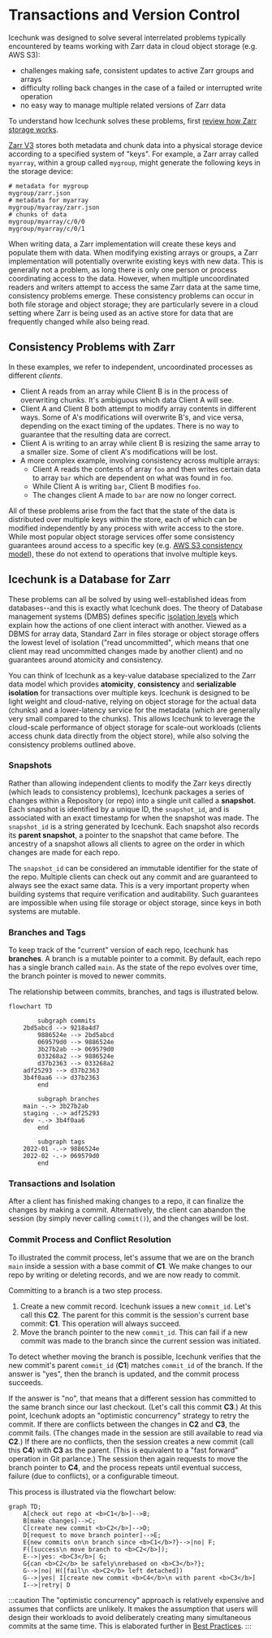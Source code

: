 # Transactions and Version Control

Icechunk was designed to solve several interrelated problems typically encountered
by teams working with Zarr data in cloud object storage (e.g. AWS S3):
- challenges making safe, consistent updates to active Zarr groups and arrays
- difficulty rolling back changes in the case of a failed or interrupted write operation
- no easy way to manage multiple related versions of Zarr data

To understand how Icechunk solves these problems, first [review how Zarr storage works](./data-model.md).

[Zarr V3](https://zarr-specs.readthedocs.io/en/latest/v3/core/v3.0.html) stores both metadata and chunk data into a physical storage device
according to a specified system of "keys".
For example, a Zarr array called `myarray`,  within a group called `mygroup`, might generate
the following keys in the storage device:

```
# metadata for mygroup
mygroup/zarr.json
# metadata for myarray
mygroup/myarray/zarr.json
# chunks of data
mygroup/myarray/c/0/0
mygroup/myarray/c/0/1
```

When writing data, a Zarr implementation will create these keys and populate them with data.
When modifying existing arrays or groups, a Zarr implementation will potentially overwrite existing keys with new data.
This is generally not a problem, as long there is only one person or process coordinating access to the data.
However, when multiple uncoordinated readers and writers attempt to access the same Zarr data at the same time,
consistency problems emerge.
These consistency problems can occur in both file storage and object storage; they are particularly severe in
a cloud setting where Zarr is being used as an active store for data that are frequently changed while also
being read.

## Consistency Problems with Zarr

In these examples, we refer to independent, uncoordinated processes as different _clients_.
- Client A reads from an array while Client B is in the process of overwriting chunks.
  It's ambiguous which data Client A will see.
- Client A and Client B both attempt to modify array contents in different ways.
  Some of A's modifications will overwrite B's, and vice versa, depending on the exact timing of the updates.
  There is no way to guarantee that the resulting data are correct.
- Client A is writing to an array while client B is resizing the same array to a smaller size.
  Some of client A's modifications will be lost.
- A more complex example, involving consistency across multiple arrays:
  - Client A reads the contents of array `foo` and then writes certain data to array `bar` which are dependent
    on what was found in `foo`.
  - While Client A is writing `bar`, Client B modifies `foo`.
  - The changes client A made to `bar` are now no longer correct.

All of these problems arise from the fact that the state of the data is distributed over multiple keys within
the store, each of which can be modified independently by any process with write access to the store.
While most popular object storage services offer some consistency guarantees around access to a specific key
(e.g. [AWS S3 consistency model](https://docs.aws.amazon.com/AmazonS3/latest/userguide/Welcome.html#ConsistencyModel)),
these do not extend to operations that involve multiple keys.

## Icechunk is a Database for Zarr

These problems can all be solved by using well-established ideas from databases--and this is exactly what Icechunk does.
The theory of Database management systems (DMBS) defines specific [isolation levels](https://www.geeksforgeeks.org/transaction-isolation-levels-dbms/)
which explain how the actions of one client interact with another.
Viewed as a DBMS for array data, Standard Zarr in files storage or object storage offers the lowest level of isolation ("read uncommitted", which means that one client may read uncommitted changes made by another client)
and no guarantees around atomicity and consistency.

You can think of Icechunk as a key-value database specialized to the Zarr data model which provides
**atomicity**, **consistency** and **serializable isolation** for transactions over multiple keys.
Icechunk is designed to be light weight and cloud-native, relying on object storage for the actual data (chunks)
and a lower-latency service for the metadata (which are generally very small compared to the chunks).
This allows Icechunk to leverage the cloud-scale performance of object storage for scale-out workloads
(clients access chunk data directly from the object store), while also solving the consistency problems
outlined above.

### Snapshots

Rather than allowing independent clients to modify the Zarr keys directly (which leads to consistency problems),
Icechunk packages a series of changes within a Repository (or repo) into a single unit called a **snapshot**.
Each snapshot is identified by a unique ID, the `snapshot_id`, and is associated with an exact timestamp
for when the snapshot was made. The `snapshot_id` is a string generated by Icechunk.
Each snapshot also records its **parent snapshot**, a pointer to the snapshot that came before.
The ancestry of a snapshot allows all clients to agree on the order in which changes are made for each repo.

The `snapshot_id` can be considered an immutable identifier for the state of the repo.
Multiple clients can check out any commit and are guaranteed to always see the exact same data.
This is a very important property when building systems that require verification and auditability.
Such guarantees are impossible when using file storage or object storage, since keys in both systems are mutable.

### Branches and Tags
To keep track of the "current" version of each repo, Icechunk has **branches**.
A branch is a mutable pointer to a commit.
By default, each repo has a single branch called `main`.
As the state of the repo evolves over time, the branch pointer is moved to newer commits.

The relationship between commits, branches, and tags is illustrated below.

```mermaid
flowchart TD

		subgraph commits
    2bd5abcd --> 9218a4d7
		9886524e --> 2bd5abcd
		069579d0 --> 9886524e
		3b27b2ab --> 069579d0
		033268a2 --> 9886524e
		d37b2363 --> 033268a2
    adf25293 --> d37b2363
    3b4f0aa6 --> d37b2363
		end

		subgraph branches
    main -.-> 3b27b2ab
    staging -.-> adf25293
    dev -.-> 3b4f0aa6
		end

		subgraph tags
    2022-01 -.-> 9886524e
    2022-02 -.-> 069579d0
		end

```

### Transactions and Isolation

<!-- A key concept required to solve the consistency and isolation problems is the idea of a **session**. -->
<!-- From a DBMS point of view, operations that occur within a session are part of a single transaction. -->

<!-- Whenever a client connects to an Icechunk repo, it initiates a session. This session records: -->
<!-- - The most recent latest `commit_id` for the active branch. This is called the **base commit**. -->
<!--   This will be used as a the parent commit for the next commit. -->
<!-- - A new, unique `session_id` for the session. -->
<!-- - An `expiration` timestamp, at which point the session will be automatically -->
<!--   closed for writing. Session expiration is configurable. If not explicitly -->
<!--   specified, a session will last 24 hours by default, but can be set to expire -->
<!--   after any duration up to seven (7) days. -->

<!-- When writing new keys or overwriting existing keys, Icechunk uses a _copy-on-write_ strategy. -->
<!-- New records are created in the metastore and associated with the `session_id`. -->

<!-- When reading data, both the `commit_id` and the `session_id` are used to resolve the correct record. -->
<!-- If a record exists for `session_id`, that always takes precedence. -->
<!-- Otherwise, Icechunk will fetch the most recent version of the document according to the commit history. -->

<!-- For this reason, all of the updates to the repo within a session must be cooperative and coordinated by the user. -->
<!-- They can still be concurrent, as long as the concurrent processes are cooperating not to clobber each other's data. -->
<!-- This allows distributed compute engines to do parallel I/O on the repo within the context of a session. -->

After a client has finished making changes to a repo, it can finalize the changes by making a commit.
Alternatively, the client can abandon the session (by simply never calling `commit()`), and the changes will be lost.

### Commit Process and Conflict Resolution

To illustrated the commit process, let's assume that we are on the branch `main` inside a session with a base commit of **C1**.
We make changes to our repo by writing or deleting records, and we are now ready to commit.

Committing to a branch is a two step process.

1. Create a new commit record. Icechunk issues a new `commit_id`. Let's call this **C2**.
   The parent for this commit is the session's current base commit: **C1**.
   This operation will always succeed.
2. Move the branch pointer to the new `commit_id`.
   This can fail if a new commit was made to the branch since the current session was initiated.


To detect whether moving the branch is possible, Icechunk verifies that the new commit's parent `commit_id` (**C1**)
matches `commit_id` of the branch. If the answer is "yes", then the branch is updated, and the commit process succeeds.

If the answer is "no", that means that a different session has committed to the same branch since our last checkout.
(Let's call this commit **C3**.)
At this point, Icechunk adopts an "optimistic concurrency" strategy to retry the commit.
If there are conflicts between the changes in **C2** and **C3**, the commit fails.
(The changes made in the session are still available to read via **C2**.)
If there are no conflicts, then the session creates a new commit (call this **C4**) with **C3** as the parent.
(This is equivalent to a "fast forward" operation in Git parlance.)
The session then again requests to move the branch pointer to **C4**, and the process repeats until
eventual success, failure (due to conflicts), or a configurable timeout.

This process is illustrated via the flowchart below:


```mermaid
graph TD;
    A[check out repo at <b>C1</b>]-->B;
    B[make changes]-->C;
    C[create new commit <b>C2</b>]-->D;
    D[request to move branch pointer]-->E;
    E{new commits on\n branch since <b>C1</b>?}-->|no| F;
    F([success\n move branch to <b>C2</b>]);
    E-->|yes: <b>C3</b>| G;
    G{can <b>C2</b> be safely\nrebased on <b>C3</b>?};
    G-->|no| H([fail\n <b>C2</b> left detached])
    G-->|yes| I[create new commit <b>C4</b>\n with parent <b>C3</b>]
    I-->|retry| D
```

:::caution
The "optimistic concurrency" approach is relatively expensive and assumes that conflicts
are unlikely. It makes the assumption that users will design their workloads to avoid
deliberately creating many simultaneous commits at the same time.
This is elaborated further in [Best Practices](best-practices).
:::
